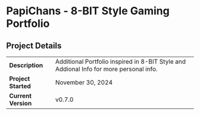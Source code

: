 # PapiChans - 8-BIT Style Gaming Portfolio

## Project Details

|                     |                     |
| ------------------- | --------------------|
| **Description**     | Additional Portfolio inspired in 8-BIT Style and Addional Info for more personal info.|
| **Project Started**    | November 30, 2024 |
| **Current Version** | v0.7.0 |